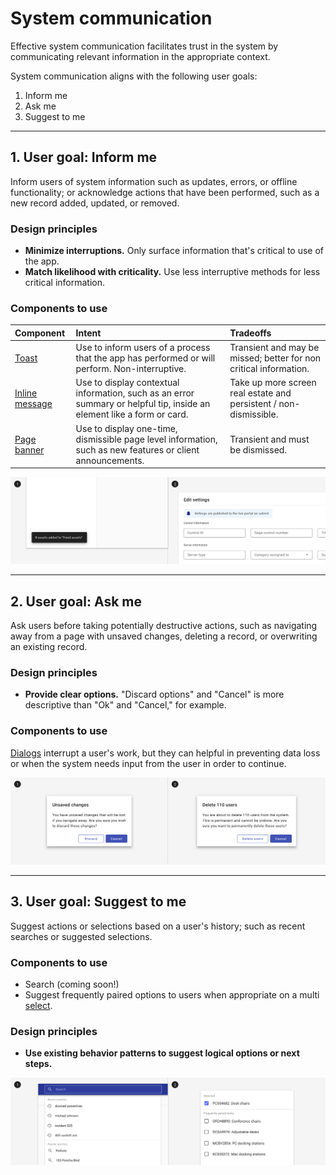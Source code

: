 # System communication

Effective system communication facilitates trust in the system by communicating relevant information in the appropriate context.  

System communication aligns with the following user goals:

1. Inform me 
2. Ask me 
3. Suggest to me

---

## 1. User goal: Inform me

Inform users of system information such as updates, errors, or offline functionality; or acknowledge actions that have been performed, such as a new record added, updated, or removed. 

### Design principles

- **Minimize interruptions.** Only surface information that's critical to use of the app.
- **Match likelihood with criticality.** Use less interruptive methods for less critical information.

### Components to use

| Component                                        | Intent                                                                                                                  | Tradeoffs
| :------------------------------------------------| :---------------------------------------------------------------------------------------------------------------------- | :---
| [Toast](/components/notifications-and-messages/toast)                       | Use to inform users of a process that the app has performed or will perform. Non-interruptive.                          | Transient and may be missed; better for non critical information. 
| [Inline message](/components/notifications-and-messages/inline-message)     | Use to display contextual information, such as an error summary or helpful tip, inside an element like a form or card.  | Take up more screen real estate and persistent / non-dismissible. 
| [Page banner](/components/notifications-and-messages/banner)                | Use to display one-time, dismissible page level information, such as new features or client announcements.              | Transient and must be dismissed.  

<ImageBlock padded={false} caption="1. A toast provides a notification that records have been updated. <br> 2. An inline message provides additional information on a form.">

![Image](./images/inform-me.png)

</ImageBlock>

---

## 2. User goal: Ask me

Ask users before taking potentially destructive actions, such as navigating away from a page with unsaved changes, deleting a record, or overwriting an existing record. 

### Design principles

- **Provide clear options.** "Discard options" and "Cancel" is more descriptive than "Ok" and "Cancel," for example.

### Components to use

[Dialogs](/components/notifications-and-messages/dialog) interrupt a user's work, but they can helpful in preventing data loss or when the system needs input from the user in order to continue.

<ImageBlock padded={false} caption="1. A dialog asks users to confirm before navigating away from unsaved changes. <br> 2. A dialog prompts for confirmation before a destructive action.">

![Image](./images/ask-me.png)

</ImageBlock>

---

## 3. User goal: Suggest to me

Suggest actions or selections based on a user's history; such as recent searches or suggested selections.

### Components to use

- Search (coming soon!)
- Suggest frequently paired options to users when appropriate on a multi [select](/components/fields/select).

### Design principles

- **Use existing behavior patterns to suggest logical options or next steps.**

<ImageBlock padded={false} caption="1. A search suggests recent options to a use. <br> 2. A select suggests purchase orders that have been historically paired together.">

![Image](./images/suggest.png)

</ImageBlock>
